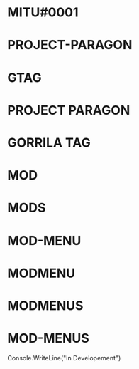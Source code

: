 # MITU#0001
# PROJECT-PARAGON
# GTAG
# PROJECT PARAGON
# GORRILA TAG
# MOD
# MODS
# MOD-MENU
# MODMENU
# MODMENUS
# MOD-MENUS

Console.WriteLine("In Developement")
